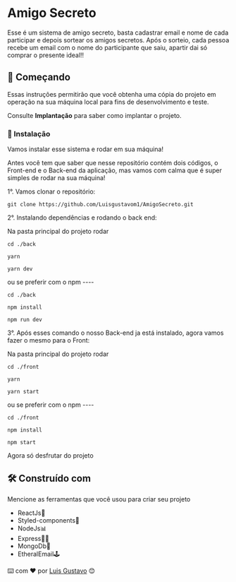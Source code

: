 # Amigo Secreto

Esse é um sistema de amigo secreto, basta cadastrar email e nome de cada participar e depois sortear os amigos secretos. Após o sorteio, cada pessoa recebe um email com o nome do participante que saiu, apartir dai só comprar o presente ideal!!

## 🚀 Começando

Essas instruções permitirão que você obtenha uma cópia do projeto em operação na sua máquina local para fins de desenvolvimento e teste.

Consulte **Implantação** para saber como implantar o projeto.

### 🔧 Instalação

Vamos instalar esse sistema e rodar em sua máquina!

Antes você tem que saber que nesse repositório contém dois códigos, o Front-end e o Back-end da aplicação, mas vamos com calma que é super simples de rodar na sua máquina!

1°. Vamos clonar o repositório:

```
git clone https://github.com/Luisgustavom1/AmigoSecreto.git
```

2°. Instalando dependências e rodando o back end:

Na pasta principal do projeto rodar
```
cd ./back

yarn

yarn dev
```
ou se preferir com o npm ----
```
cd ./back 

npm install

npm run dev
```

3°. Após esses comando o nosso Back-end ja está instalado, agora vamos fazer o mesmo para o Front:

Na pasta principal do projeto rodar
```
cd ./front

yarn

yarn start
```
ou se preferir com o npm ----
```
cd ./front 

npm install

npm start
```

Agora só desfrutar do projeto

## 🛠️ Construído com

Mencione as ferramentas que você usou para criar seu projeto

* ReactJs📲
* Styled-components💅
* NodeJs📊
* Express👨‍💻
* MongoDb🎲
* EtheralEmail🕹

⌨️ com ❤️ por [Luis Gustavo](https://github.com/luisgustavom1) 😊